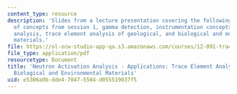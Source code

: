 ```yaml
---
content_type: resource
description: 'Slides from a lecture presentation covering the following topics: review
  of concepts from session 1, gamma detection, instrumentation concepts, neutron activation
  analysis, trace element analysis of geological, and biological and environmental
  materials.'
file: https://ol-ocw-studio-app-qa.s3.amazonaws.com/courses/12-091-trace-element-analysis-of-geological-biological-environmental-materials-by-neutron-activation-analysis-an-exposure-january-iap-2005/e5306a0bdde470475584d055519037f5_session2b.pdf
file_type: application/pdf
resourcetype: Document
title: 'Neutron Activation Analysis - Applications: Trace Element Analysis of Geological,
  Biological and Environmental Materials'
uid: e5306a0b-dde4-7047-5584-d055519037f5
---
```


